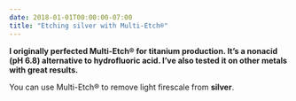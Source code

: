 ```yaml
---
date: 2018-01-01T00:00:00-07:00
title: "Etching silver with Multi-Etch®"
---
```


**I originally perfected Multi-Etch® for titanium production. It’s a nonacid (pH 6.8) alternative to hydrofluoric acid. I’ve also tested it on other metals with great results.**

You can use Multi-Etch® to remove light firescale from **silver**.
